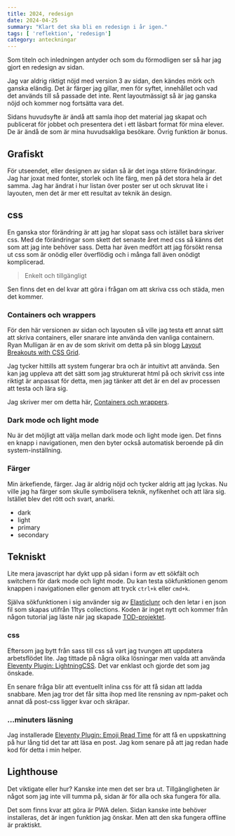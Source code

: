 ```yaml
---
title: 2024, redesign
date: 2024-04-25
summary: "Klart det ska bli en redesign i år igen."
tags: [ 'reflektion', 'redesign']
category: anteckningar
---
```


Som titeln och inledningen antyder och som du förmodligen ser så har jag gjort en redesign av sidan.

Jag var aldrig riktigt nöjd med version 3 av sidan, den kändes mörk och ganska eländig. Det är färger jag gillar, men för syftet, innehållet och vad det används till så passade det inte. Rent layoutmässigt så är jag ganska nöjd och kommer nog fortsätta vara det.

Sidans huvudsyfte är ändå att samla ihop det material jag skapat och publicerat för jobbet och presentera det i ett läsbart format för mina elever. De är ändå de som är mina huvudsakliga besökare. Övrig funktion är bonus.

## Grafiskt

För utseendet, eller designen av sidan så är det inga större förändringar. Jag har joxat med fonter, storlek och lite färg, men på det stora hela är det samma. Jag har ändrat i hur listan över poster ser ut och skruvat lite i layouten, men det är mer ett resultat av teknik än design.

## css

En ganska stor förändring är att jag har slopat sass och istället bara skriver css. Med de förändringar som skett det senaste året med css så känns det som att jag inte behöver sass. Detta har även medfört att jag försökt rensa ut css som är onödig eller överflödig och i många fall även onödigt komplicerad.

> Enkelt och tillgängligt

Sen finns det en del kvar att göra i frågan om att skriva css och städa, men det kommer.

### Containers och wrappers

För den här versionen av sidan och layouten så ville jag testa ett annat sätt att skriva containers, eller snarare inte använda den vanliga containern. Ryan Mulligan är en av de som skrivit om detta på sin blogg [Layout Breakouts with CSS Grid](https://ryanmulligan.dev/blog/layout-breakouts/).

Jag tycker hittills att system fungerar bra och är intuitivt att använda. Sen kan jag uppleva att det sätt som jag strukturerat html på och skrivit css inte riktigt är anpassat för detta, men jag tänker att det är en del av processen att testa och lära sig.

Jag skriver mer om detta här, [Containers och wrappers](/posts/containers-och-wrappers).

### Dark mode och light mode

Nu är det möjligt att välja mellan dark mode och light mode igen. Det finns en knapp i navigationen, men den byter också automatisk beroende på din system-inställning.

### Färger

Min ärkefiende, färger. Jag är aldrig nöjd och tycker aldrig att jag lyckas. Nu ville jag ha färger som skulle symbolisera teknik, nyfikenhet och att lära sig. Istället blev det rött och svart, anarki.

<ul class="swatches">
  <li class="dark">dark</li>
  <li class="light">light</li>
  <li class="primary">primary</li>
  <li class="secondary">secondary</li>
</ul>

## Tekniskt

Lite mera javascript har dykt upp på sidan i form av ett sökfält och switchern för dark mode och light mode. Du kan testa sökfunktionen genom knappen i navigationen eller genom att tryck `ctrl+k` eller `cmd+k`.

Själva sökfunktionen i sig använder sig av [Elasticlunr](https://www.npmjs.com/package/elasticlunr) och den letar i en json fil som skapas utifrån 11tys collections. Koden är inget nytt och kommer från någon tutorial jag läste när jag skapade [TOD-projektet](/projekt/tema-omrade-del/).

### css

Eftersom jag bytt från sass till css så vart jag tvungen att uppdatera arbetsflödet lite. Jag tittade på några olika lösningar men valda att använda [Eleventy Plugin: LightningCSS](https://www.npmjs.com/package/@11tyrocks/eleventy-plugin-lightningcss). Det var enklast och gjorde det som jag önskade.

En senare fråga blir att eventuellt inlina css för att få sidan att ladda snabbare. Men jag tror det får sitta ihop med lite rensning av npm-paket och annat då post-css ligger kvar och skräpar.

### ...minuters läsning

Jag installerade [Eleventy Plugin: Emoji Read Time](https://www.npmjs.com/package/@11tyrocks/eleventy-plugin-emoji-readtime) för att få en uppskattning på hur lång tid det tar att läsa en post. Jag kom senare på att jag redan hade kod för detta i min helper.

## Lighthouse

Det viktigate eller hur? Kanske inte men det ser bra ut. Tillgängligheten är något som jag inte vill tumma på, sidan är för alla och ska fungera för alla.

Det som finns kvar att göra är PWA delen. Sidan kanske inte behöver installeras, det är ingen funktion jag önskar. Men att den ska fungera offline är praktiskt.